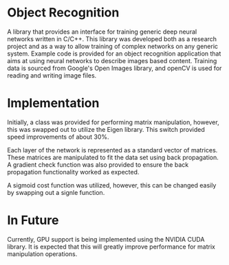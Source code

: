 # Object Recognition

A library that provides an interface for training generic deep neural networks written in C/C++. This library was developed both as a research project and as a way to allow training of complex networks on any generic system. Example code is provided for an object recognition application that aims at using neural networks to describe images based content. Training data is sourced from Google's Open Images library, and openCV is used for reading and writing image files.

# Implementation
Initially, a class was provided for performing matrix manipulation, however, this was swapped out to utilize the Eigen library. This switch provided speed improvements of about 30%. 

Each layer of the network is represented as a standard vector of matrices. These matrices are manipulated to fit the data set using back propagation. A gradient check function was also provided to ensure the back propagation functionality worked as expected.

A sigmoid cost function was utilized, however, this can be changed easily by swapping out a signle function. 

# In Future
Currently, GPU support is being implemented using the NVIDIA CUDA library. It is expected that this will greatly improve performance for matrix manipulation operations. 
